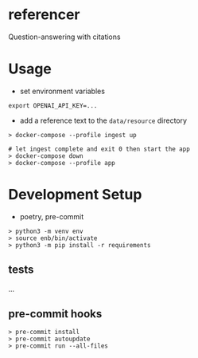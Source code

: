 # referencer
Question-answering with citations

# Usage
- set environment variables
```
export OPENAI_API_KEY=...
```
- add a reference text to the `data/resource` directory
```
> docker-compose --profile ingest up

# let ingest complete and exit 0 then start the app
> docker-compose down
> docker-compose --profile app
``` 


# Development Setup
- poetry, pre-commit
```
> python3 -m venv env
> source enb/bin/activate
> python3 -m pip install -r requirements
```

## tests
...

## pre-commit hooks
```
> pre-commit install
> pre-commit autoupdate
> pre-commit run --all-files
```
